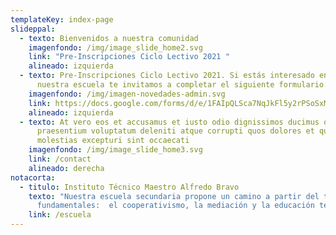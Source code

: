 ```yaml
---
templateKey: index-page
slideppal:
  - texto: Bienvenidos a nuestra comunidad
    imagenfondo: /img/image_slide_home2.svg
    link: "Pre-Inscripciones Ciclo Lectivo 2021 "
    alineado: izquierda
  - texto: Pre-Inscripciones Ciclo Lectivo 2021. Si estás interesado en ingresar a
      nuestra escuela te invitamos a completar el siguiente formulario.
    imagenfondo: /img/imagen-novedades-admin.svg
    link: https://docs.google.com/forms/d/e/1FAIpQLSca7NqJkFl5y2rPSoSxMrPSD--57uBjpjUODdP4rXmy3Z_pKQ/viewform?vc=0&c=0&w=1&flr=0&gxids=7757
    alineado: izquierda
  - texto: At vero eos et accusamus et iusto odio dignissimos ducimus qui blanditiis
      praesentium voluptatum deleniti atque corrupti quos dolores et quas
      molestias excepturi sint occaecati
    imagenfondo: /img/image_slide_home3.svg
    link: /contact
    alineado: derecha
notacorta:
  - titulo: Instituto Técnico Maestro Alfredo Bravo
    texto: "Nuestra escuela secundaria propone un camino a partir del tres ejes
      fundamentales:  el cooperativismo, la mediación y la educación técnica."
    link: /escuela
---
```

